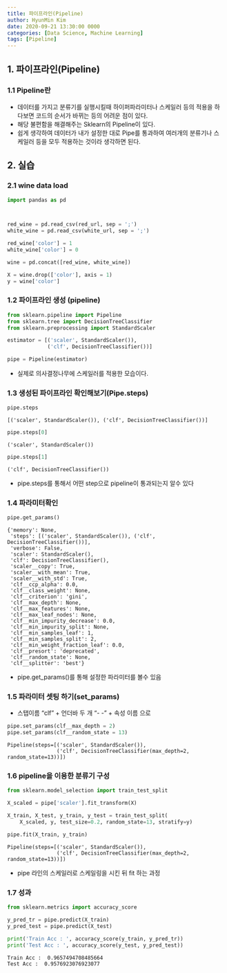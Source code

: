 ```yaml
---
title: 파이프라인(Pipeline)
author: HyunMin Kim
date: 2020-09-21 13:30:00 0000
categories: [Data Science, Machine Learning]
tags: [Pipeline]
---
```


## 1. 파이프라인(Pipeline)
### 1.1 Pipeline란
- 데이터를 가지고 분류기를 실행시킬때 하이퍼파라미터나 스케일러 등의 적용을 하다보면 코드의 순서가 바뀌는 등의 어려운 점이 있다.
- 해당 불편함을 해결해주는 Sklearn의 Pipeline이 있다.
- 쉽게 생각하여 데이터가 내가 설정한 대로 Pipe를 통과하여 여러개의 분류기나 스케일러 등을 모두 적용하는 것이라 생각하면 된다.



## 2. 실습

### 2.1 wine data load

```python
import pandas as pd



red_wine = pd.read_csv(red_url, sep = ';')
white_wine = pd.read_csv(white_url, sep = ';')

red_wine['color'] = 1
white_wine['color'] = 0

wine = pd.concat([red_wine, white_wine])
```


```python
X = wine.drop(['color'], axis = 1)
y = wine['color']
```

### 1.2 파이프라인 생성 (pipeline)


```python
from sklearn.pipeline import Pipeline
from sklearn.tree import DecisionTreeClassifier
from sklearn.preprocessing import StandardScaler

estimator = [('scaler', StandardScaler()),
             ('clf', DecisionTreeClassifier())]

pipe = Pipeline(estimator)
```

- 실제로 의사결정나무에 스케일러를 적용한 모습이다.

### 1.3 생성된 파이프라인 확인해보기(Pipe.steps)


```python
pipe.steps
```




    [('scaler', StandardScaler()), ('clf', DecisionTreeClassifier())]




```python
pipe.steps[0]
```




    ('scaler', StandardScaler())




```python
pipe.steps[1]
```




    ('clf', DecisionTreeClassifier())


- pipe.steps를 통해서 어떤 step으로 pipeline이 통과되는지 알수 있다

### 1.4 파라미터확인

```python
pipe.get_params()
```




    {'memory': None,
     'steps': [('scaler', StandardScaler()), ('clf', DecisionTreeClassifier())],
     'verbose': False,
     'scaler': StandardScaler(),
     'clf': DecisionTreeClassifier(),
     'scaler__copy': True,
     'scaler__with_mean': True,
     'scaler__with_std': True,
     'clf__ccp_alpha': 0.0,
     'clf__class_weight': None,
     'clf__criterion': 'gini',
     'clf__max_depth': None,
     'clf__max_features': None,
     'clf__max_leaf_nodes': None,
     'clf__min_impurity_decrease': 0.0,
     'clf__min_impurity_split': None,
     'clf__min_samples_leaf': 1,
     'clf__min_samples_split': 2,
     'clf__min_weight_fraction_leaf': 0.0,
     'clf__presort': 'deprecated',
     'clf__random_state': None,
     'clf__splitter': 'best'}

- pipe.get_params()를 통해 설정한 파라미터를 볼수 있음


### 1.5 파라미터 셋팅 하기(set_params)
- 스탭이름 “clf” + 언더바 두 개 “- -” + 속성 이름 으로


```python
pipe.set_params(clf__max_depth = 2)
pipe.set_params(clf__random_state = 13)
```




    Pipeline(steps=[('scaler', StandardScaler()),
                    ('clf', DecisionTreeClassifier(max_depth=2, random_state=13))])



### 1.6 pipeline을 이용한 분류기 구성

```python
from sklearn.model_selection import train_test_split

X_scaled = pipe['scaler'].fit_transform(X)

X_train, X_test, y_train, y_test = train_test_split(
    X_scaled, y, test_size=0.2, random_state=13, stratify=y)

pipe.fit(X_train, y_train)
```




    Pipeline(steps=[('scaler', StandardScaler()),
                    ('clf', DecisionTreeClassifier(max_depth=2, random_state=13))])

- pipe 라인의 스케일러로 스케일링을 시킨 뒤 fit 하는 과정

### 1.7 성과

```python
from sklearn.metrics import accuracy_score

y_pred_tr = pipe.predict(X_train)
y_pred_test = pipe.predict(X_test)

print('Train Acc : ', accuracy_score(y_train, y_pred_tr))
print('Test Acc : ', accuracy_score(y_test, y_pred_test))
```

    Train Acc :  0.9657494708485664
    Test Acc :  0.9576923076923077



